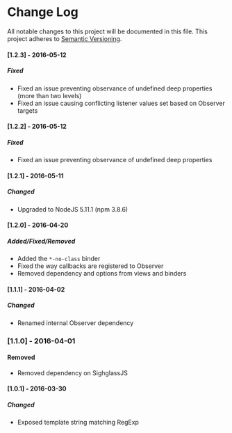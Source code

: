 # Change Log
All notable changes to this project will be documented in this file.
This project adheres to [Semantic Versioning](http://semver.org/).

#### [1.2.3] - 2016-05-12
##### Fixed
- Fixed an issue preventing observance of undefined deep properties (more than
two levels)
- Fixed an issue causing conflicting listener values set based on Observer
targets

#### [1.2.2] - 2016-05-12
##### Fixed
- Fixed an issue preventing observance of undefined deep properties

#### [1.2.1] - 2016-05-11
##### Changed
- Upgraded to NodeJS 5.11.1 (npm 3.8.6)

#### [1.2.0] - 2016-04-20
##### Added/Fixed/Removed
- Added the `*-no-class` binder
- Fixed the way callbacks are registered to Observer
- Removed dependency and options from views and binders

#### [1.1.1] - 2016-04-02
##### Changed
- Renamed internal Observer dependency

### [1.1.0] - 2016-04-01
#### Removed
- Removed dependency on SighglassJS

#### [1.0.1] - 2016-03-30
##### Changed
- Exposed template string matching RegExp